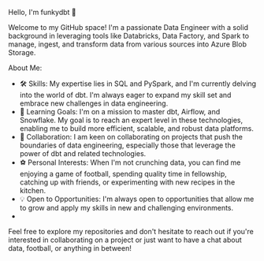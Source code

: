 Hello, I'm funkydbt 👋

Welcome to my GitHub space! I'm a passionate Data Engineer with a solid background in leveraging tools like Databricks, Data Factory, and Spark to manage, ingest, and transform data from various sources into Azure Blob Storage.

About Me:
- 🛠  Skills: My expertise lies in SQL and PySpark, and I'm currently delving into the world of dbt. I'm always eager to expand my skill set and embrace new challenges in data engineering.
- 🌱 Learning Goals: I'm on a mission to master dbt, Airflow, and Snowflake. My goal is to reach an expert level in these technologies, enabling me to build more efficient, scalable, and robust data platforms.
- 🤝 Collaboration: I am keen on collaborating on projects that push the boundaries of data engineering, especially those that leverage the power of dbt and related technologies.
- ⚽ Personal Interests: When I'm not crunching data, you can find me enjoying a game of football, spending quality time in fellowship, catching up with friends, or experimenting with new recipes in the kitchen.
- 💡 Open to Opportunities: I'm always open to opportunities that allow me to grow and apply my skills in new and challenging environments.
- 
Feel free to explore my repositories and don't hesitate to reach out if you're interested in collaborating on a project or just want to have a chat about data, football, or anything in between!
